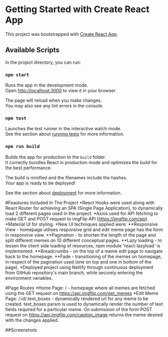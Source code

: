 # Getting Started with Create React App

This project was bootstrapped with [Create React App](https://github.com/facebook/create-react-app).

## Available Scripts

In the project directory, you can run:

### `npm start`

Runs the app in the development mode.\
Open [http://localhost:3000](http://localhost:3000) to view it in your browser.

The page will reload when you make changes.\
You may also see any lint errors in the console.

### `npm test`

Launches the test runner in the interactive watch mode.\
See the section about [running tests](https://facebook.github.io/create-react-app/docs/running-tests) for more information.

### `npm run build`

Builds the app for production to the `build` folder.\
It correctly bundles React in production mode and optimizes the build for the best performance.

The build is minified and the filenames include the hashes.\
Your app is ready to be deployed!

See the section about [deployment](https://facebook.github.io/create-react-app/docs/deployment) for more information.

#Feautures Included In The Project
*React Hooks were used along with React Router for achieving an SPA (Single Page Application), to dynamically load 2 different pages used in the project.
*Axios used for API fetching to make GET and POST request to imgFlip API (https://imgflip.com/api).
*Material UI for styling.
*New UI techniques applied were:
**Responsive View - homepage utilises responsive grid and edit meme page has the form in responsive view.
**Pagination - to shorten the length of the page and split different memes on 10 different conceptual pages.
**Lazy loading - to lessen the client side loading of resources, npm module 'react-lazyload' is implemented.
**Breadcrumbs - on the top of a meme edit page to navigate back to the homepage.
**Fade - transitioning of the memes on homepage, in respect of the pagination used (one on top and one in bottom of the page).
*Deployed project using Netlify through continuous deployment from GitHub repository's main branch, while securely entering the environment variables.

#Page Routes
*Home Page: / - homepage where all memes are fetched using the GET request on https://api.imgflip.com/get_memes
*Edit Meme Page: /:id/:text_boxes - dynamically rendered url for any meme to be created. text_boxes param is used to dynamically render the number of text fields required for a particular meme. On submission of the form POST request on https://api.imgflip.com/caption_image returns the meme desired with the changes applied.

##Screenshots
